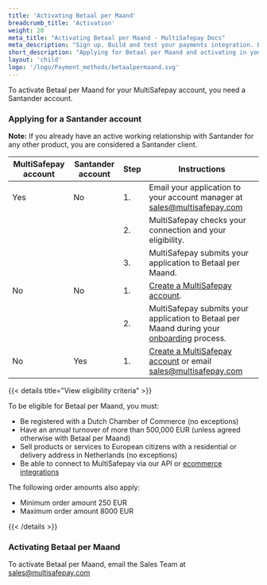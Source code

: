 ```yaml
---
title: 'Activating Betaal per Maand'
breadcrumb_title: 'Activation'
weight: 20
meta_title: "Activating Betaal per Maand - MultiSafepay Docs"
meta_description: "Sign up. Build and test your payments integration. Explore our products and services. Use our API Reference, SDKs, and wrappers. Get support."
short_description: "Applying for Betaal per Maand and activating in your MultiSafepay account"
layout: 'child'
logo: '/logo/Payment_methods/betaalpermaand.svg'
---
```


To activate Betaal per Maand for your MultiSafepay account, you need a Santander account.

### Applying for a Santander account

**Note:** If you already have an active working relationship with Santander for any other product, you are considered a Santander client.

| MultiSafepay account | Santander account | Step | Instructions |
|---|---|---|---|
| Yes   | No  | 1. | Email your application to your account manager at <sales@multisafepay.com> |
|   |  | 2. | MultiSafepay checks your connection and your eligibility. |
|   |  | 3. | MultiSafepay submits your application to Betaal per Maand. |
| No  | No | 1. | [Create a MultiSafepay account](/getting-started/). |
|   |  | 2. | MultiSafepay submits your application to Betaal per Maand during your [onboarding](/account/onboarding-golive/) process. |
| No  | Yes | 1. | [Create a MultiSafepay account](/getting-started/) or email <sales@multisafepay.com> |

{{< details title="View eligibility criteria" >}}

To be eligible for Betaal per Maand, you must:

- Be registered with a Dutch Chamber of Commerce (no exceptions)
- Have an annual turnover of more than 500,000 EUR (unless agreed otherwise with Betaal per Maand)
- Sell products or services to European citizens with a residential or delivery address in Netherlands (no exceptions)
- Be able to connect to MultiSafepay via our API or [ecommerce integrations](/payments/integrations/ecommerce-platforms/)

The following order amounts also apply:

- Minimum order amount 250 EUR
- Maximum order amount 8000 EUR

{{< /details >}}

### Activating Betaal per Maand

To activate Betaal per Maand, email the Sales Team at <sales@multisafepay.com>
